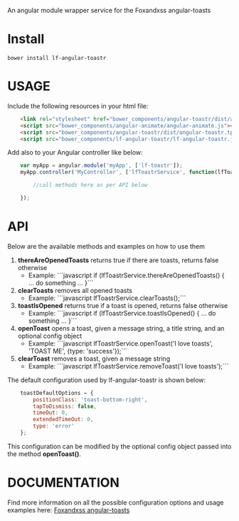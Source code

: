 An angular module wrapper service for the Foxandxss angular-toasts


Install
=======
```
bower install lf-angular-toastr
```

USAGE
=====
Include the following resources in your html file:

```html
    <link rel="stylesheet" href="bower_components/angular-toastr/dist/angular-toastr.css">
    <script src="bower_components/angular-animate/angular-animate.js"></script>
    <script src="bower_components/angular-toastr/dist/angular-toastr.tpls.js"></script>
    <script src="bower_components/lf-angular-toastr/lf-angular-toastr.js"></script>
```

Add also to your Angular controller like below:

```javascript
    var myApp = angular.module('myApp', ['lf-toastr']);
    myApp.controller('MyController', ['lfToastrService', function(lfToastrService) {

        //call methods here as per API below

    });
```

API
===
Below are the available methods and examples on how to use them
<ol>
    <li><b>thereAreOpenedToasts</b> returns true if there are toasts, returns false otherwise
        <ul><li>Example: ```javascript if (lfToastrService.thereAreOpenedToasts() { ... do something ... }```</li></ul>
    </li>
    <li><b>clearToasts</b> removes all opened toasts
        <ul><li>Example: ```javascript lfToastrService.clearToasts();```</li></ul>
    </li>
    <li><b>toastIsOpened</b> returns true if a toast is opened, returns false otherwise
        <ul><li>Example: ```javascript if (lfToastrService.toastIsOpened() { ... do something ... }```</li></ul>
    </li>
    <li><b>openToast</b> opens a toast, given a message string, a title string, and an optional config object
        <ul><li>Example: ```javascript lfToastrService.openToast('I love toasts', 'TOAST ME', {type: 'success'});```</li></ul>
    </li>
    <li><b>clearToast</b> removes a toast, given a message string
        <ul><li>Example: ```javascript lfToastrService.removeToast('I love toasts');```</li></ul>
    </li>
</ol>

The default configuration used by lf-angular-toastr is shown below:

```javascript
    toastDefaultOptions = {
        positionClass: 'toast-bottom-right',
        tapToDismiss: false,
        timeOut: 0,
        extendedTimeOut: 0,
        type: 'error'
    };
```

This configuration can be modified by the optional config object passed into the method <b>openToast()</b>.

DOCUMENTATION
=============
Find more information on all the possible configuration options and usage examples here:
<a href="https://github.com/Foxandxss/angular-toastr">Foxandxss angular-toasts</a>
